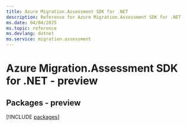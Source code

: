 ```yaml
---
title: Azure Migration.Assessment SDK for .NET
description: Reference for Azure Migration.Assessment SDK for .NET
ms.date: 04/04/2025
ms.topic: reference
ms.devlang: dotnet
ms.service: migration.assessment
---
```

# Azure Migration.Assessment SDK for .NET - preview
## Packages - preview
[!INCLUDE [packages](migration.assessment-index.md)]